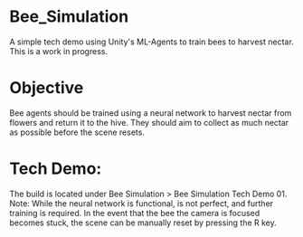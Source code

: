 # Bee_Simulation
A simple tech demo using Unity's ML-Agents to train bees to harvest nectar. This is a work in progress.

# Objective
Bee agents should be trained using a neural network to harvest nectar from flowers and return it to the hive. They should aim to collect as much nectar as possible before the scene resets. 

# Tech Demo:
The build is located under Bee Simulation > Bee Simulation Tech Demo 01.
Note: While the neural network is functional, is not perfect, and further training is required. In the event that the bee the camera is focused becomes stuck, the scene can be manually reset by pressing the R key.

